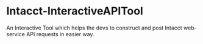 # Intacct-InteractiveAPITool
An Interactive Tool which helps the devs to construct and post Intacct web-service API requests in easier way.
